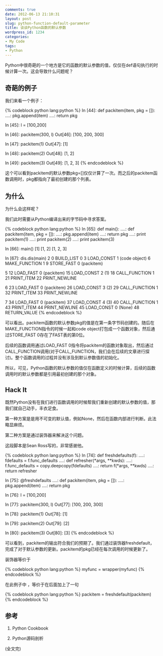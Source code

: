 ```yaml
---
comments: true
date: 2012-06-13 21:10:31
layout: post
slug: python-function-default-parameter
title: 谈谈Python函数的默认参数
wordpress_id: 1234
categories:
- My Code
tags:
- Python
---
```


Python中很奇葩的一个地方是它的函数的默认参数的值，仅仅在def语句执行的时候计算一次。这会导致什么问题呢？


## 奇葩的例子


我们来看一个例子：<!-- more -->

{% codeblock python lang:python %}
In [44]: def packitem(item, pkg = []):
   ....:         pkg.append(item)
   ....:         return pkg

In [45]: l = [100,200]

In [46]: packitem(300, l)
Out[46]: [100, 200, 300]

In [47]: packitem(1)
Out[47]: [1]

In [48]: packitem(2)
Out[48]: [1, 2]

In [49]: packitem(3)
Out[49]: [1, 2, 3]
{% endcodeblock %}

这个可以看到packitem的默认参数pkg=[]仅仅计算了一次。而之后的packitem函数调用时，pkg都指向了最初创建的那个列表。


## 为什么


为什么会这样呢？

我们此时需要从Python编译出来的字节码中寻求答案。

{% codeblock python lang:python %}
In [65]: def main():
   ....:         def packitem(item, pkg = []):
   ....:                 pkg.append(item)
   ....:                 return pkg
   ....:         print packitem(1)
   ....:         print packitem(2)
   ....:         print packitem(3)    

In [66]: main()
[1]
[1, 2]
[1, 2, 3]

In [67]: dis.dis(main)
  2           0 BUILD_LIST               0
              3 LOAD_CONST               1 (code object)
              6 MAKE_FUNCTION            1
              9 STORE_FAST               0 (packitem)

  5          12 LOAD_FAST                0 (packitem)
             15 LOAD_CONST               2 (1)
             18 CALL_FUNCTION            1
             21 PRINT_ITEM
             22 PRINT_NEWLINE       

  6          23 LOAD_FAST                0 (packitem)
             26 LOAD_CONST               3 (2)
             29 CALL_FUNCTION            1
             32 PRINT_ITEM
             33 PRINT_NEWLINE       

  7          34 LOAD_FAST                0 (packitem)
             37 LOAD_CONST               4 (3)
             40 CALL_FUNCTION            1
             43 PRINT_ITEM
             44 PRINT_NEWLINE
             45 LOAD_CONST               0 (None)
             48 RETURN_VALUE
{% endcodeblock %}

可以看出。packitem函数的默认参数pkg的值是在第一条字节码创建的。随后在MAKE_FUNCTION指令的时候一起和code object打包成一个函数对象，然后通过STORE_FAST 0存在了FAST表的第0位。

后续的函数调用通过LOAD_FAST 0指令将packitem的函数对象取出，然后通过CALL_FUNCTION调用(对于CALL_FUNCTION，我们会在后续的文章进行探讨)。整个函数调用的过程并没有涉及到默认参数值的初始化。

所以，可见，Python函数的默认参数的值仅在函数定义的时候计算，后续的函数调用时的默认参数都是引用最初创建的那个对象。


## Hack It


既然Python没有在我们进行函数调用的时候帮我们重新创建的默认参数的值，那我们就自己动手，丰衣足食。

第一种方案是是用不可变的默认值，例如None，然后在函数内部进行判断。此法略显麻烦。

第二种方案是通过装饰器来解决这个问题。

这段脚本是Sean Ross写的，非常感谢他。

{% codeblock python lang:python %}
In [74]: def freshdefaults(f):
   ....:         fdefaults = f.func_defaults
   ....:         def refresher(*args, **kwds):
   ....:                 f.func_defaults = copy.deepcopy(fdefaults)
   ....:                 return f(*args, **kwds)
   ....:         return refresher

In [75]: @freshdefaults
   ....: def packitem(item, pkg = []):
   ....:         pkg.append(item)
   ....:         return pkg

In [76]: l = [100,200]

In [77]: packitem(300, l)
Out[77]: [100, 200, 300]

In [78]: packitem(1)
Out[78]: [1]

In [79]: packitem(2)
Out[79]: [2]

In [80]: packitem(3)
Out[80]: [3]
{% endcodeblock %}

可以看到，packitem的输出符合我们的预期了。我们通过装饰器freshdefault，完成了对于默认参数的更新。packitem的pkg已经在每次调用的时候更新了。

装饰器等价于

{% codeblock python lang:python %}
myfunc = wrapper(myfunc)
{% endcodeblock %}

在此例子中 ，等价于在后面加上了一句

{% codeblock python lang:python %}
packitem = freshdefault(packitem)
{% endcodeblock %}



## 参考





	
  1. Python Cookbook

	
  2. Python源码剖析


(全文完)
